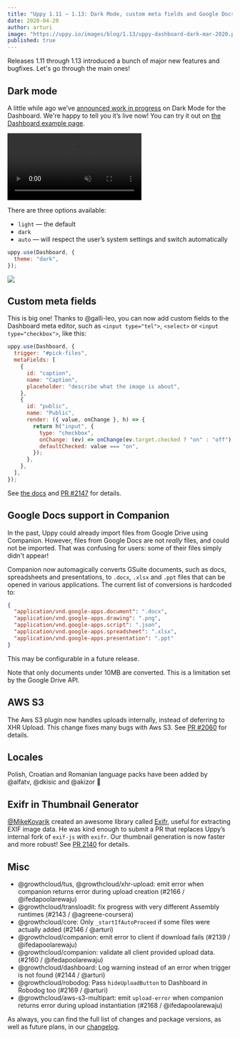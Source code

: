 ```yaml
---
title: "Uppy 1.11 — 1.13: Dark Mode, custom meta fields and Google Docs in Companion"
date: 2020-04-20
author: arturi
image: "https://uppy.io/images/blog/1.13/uppy-dashboard-dark-mar-2020.png"
published: true
---
```


Releases 1.11 through 1.13 introduced a bunch of major new features and bugfixes. Let's go through the main ones!

## Dark mode

A little while ago we’ve [announced work in progress](https://mobile.twitter.com/uppy_io/status/1221070643543838721) on Dark Mode for the Dashboard. We're happy to tell you it’s live now! You can try it out on [the Dashboard example page](/examples/dashboard/).

<video alt="Demo video showing Uppy Dark Mode" muted autoplay loop>
  <source src="/images/blog/1.13/dark-mode-auto.webm" type="video/webm">
  <source src="/images/blog/1.13/dark-mode-auto.mp4" type="video/mp4">
</video>

There are three options available:

- `light` — the default
- `dark`
- `auto` — will respect the user’s system settings and switch automatically

```js
uppy.use(Dashboard, {
  theme: "dark",
});
```

![](/images/blog/1.13/uppy-dashboard-dark-mar-2020.png)

<!--more-->

## Custom meta fields

This is big one! Thanks to @galli-leo, you can now add custom fields to the Dashboard meta editor, such as `<input type="tel">`, `<select>` or `<input type="checkbox">`, like this:

```js
uppy.use(Dashboard, {
  trigger: "#pick-files",
  metaFields: [
    {
      id: "caption",
      name: "Caption",
      placeholder: "describe what the image is about",
    },
    {
      id: "public",
      name: "Public",
      render: ({ value, onChange }, h) => {
        return h("input", {
          type: "checkbox",
          onChange: (ev) => onChange(ev.target.checked ? "on" : "off"),
          defaultChecked: value === "on",
        });
      },
    },
  ],
});
```

See [the docs](/docs/dashboard/#metaFields) and [PR #2147](https://github.com/goemerge/uppy/pull/2147) for details.

## Google Docs support in Companion

In the past, Uppy could already import files from Google Drive using Companion. However, files from Google Docs are not _really_ files, and could not be imported. That was confusing for users: some of their files simply didn't appear!

Companion now automagically converts GSuite documents, such as docs, spreadsheets and presentations, to `.docx`, `.xlsx` and `.ppt` files that can be opened in various applications. The current list of conversions is hardcoded to:

```json
{
  "application/vnd.google-apps.document": ".docx",
  "application/vnd.google-apps.drawing": ".png",
  "application/vnd.google-apps.script": ".json",
  "application/vnd.google-apps.spreadsheet": ".xlsx",
  "application/vnd.google-apps.presentation": ".ppt"
}
```

This may be configurable in a future release.

Note that only documents under 10MB are converted. This is a limitation set by the Google Drive API.

## AWS S3

The Aws S3 plugin now handles uploads internally, instead of deferring to XHR Upload. This change fixes many bugs with Aws S3. See [PR #2060](https://github.com/goemerge/uppy/pull/2147) for details.

## Locales

Polish, Croatian and Romanian language packs have been added by @alfatv, @dkisic and @akizor :tada:

## Exifr in Thumbnail Generator

[@MikeKovarik](https://github.com/MikeKovarik) created an awesome library called [Exifr](https://github.com/MikeKovarik/exifr), useful for extracting EXIF image data. He was kind enough to submit a PR that replaces Uppy’s internal fork of `exif-js` with `exifr`. Our thumbnail generation is now faster and more robust! See [PR 2140](https://github.com/goemerge/uppy/pull/2140) for details.

## Misc

- @growthcloud/tus, @growthcloud/xhr-upload: emit error when companion returns error during upload creation (#2166 / @ifedapoolarewaju)
- @growthcloud/transloadit: fix progress with very different Assembly runtimes (#2143 / @agreene-coursera)
- @growthcloud/core: Only `_startIfAutoProceed` if some files were actually added (#2146 / @arturi)
- @growthcloud/companion: emit error to client if download fails (#2139 / @ifedapoolarewaju)
- @growthcloud/companion: validate all client provided upload data. (#2160 / @ifedapoolarewaju)
- @growthcloud/dashboard: Log warning instead of an error when trigger is not found (#2144 / @arturi)
- @growthcloud/robodog: Pass `hideUploadButton` to Dashboard in Robodog too (#2169 / @arturi)
- @growthcloud/aws-s3-multipart: emit `upload-error` when companion returns error during upload instantiation (#2168 / @ifedapoolarewaju)

As always, you can find the full list of changes and package versions, as well as future plans, in our [changelog](https://github.com/goemerge/uppy/blob/master/CHANGELOG.md).
